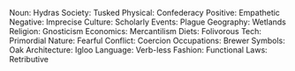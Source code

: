 Noun: Hydras
Society: Tusked
Physical: Confederacy
Positive: Empathetic
Negative: Imprecise
Culture: Scholarly
Events: Plague
Geography: Wetlands
Religion: Gnosticism
Economics: Mercantilism
Diets: Folivorous
Tech: Primordial
Nature: Fearful
Conflict: Coercion
Occupations: Brewer
Symbols: Oak
Architecture: Igloo
Language: Verb-less
Fashion: Functional
Laws: Retributive